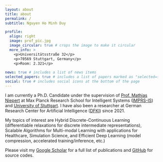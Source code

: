 ```yaml
---
layout: about
title: about
permalink: /
subtitle: Nguyen Ho Minh Duy

profile:
  align: right
  image: prof_pic.jpg
  image_circular: true # crops the image to make it circular
  more_info: >
    <p>Universitätsstraße 32</p>
    <p>70569 Stuttgart, Germany</p>
    <p>Room: 2.321</p>
 
news: true # includes a list of news items
selected_papers: true # includes a list of papers marked as "selected={true}"
social: true # includes social icons at the bottom of the page
---
```

I am currently a Ph.D. Candidate under the supervision of [Prof. Mathias Niepert](https://www.matlog.net/) at Max Planck Research School for Intelligent Systems ([IMPRS-IS](https://imprs.is.mpg.de/)) and [University of Stuttgart](https://www.simtech.uni-stuttgart.de/). I have also been a researcher at German Research Center for Artificial Intelligence ([DFKI](https://www.dfki.de/en/web)) since 2021.

My topics of interest are Hybrid Discrete-Continuous Learning (differentiable relaxations for discrete intermediate representations), Scalable Algorithms for Multi-modal Learning with applications for Healthcare, Simulation Science, and Efficient Deep Learning (model compression, accelerated training/inference, etc.) 

Please visit my [Google Scholar](https://scholar.google.com/citations?user=_NIyeykAAAAJ) for a full list of publications and [GitHub](https://github.com/duyhominhnguyen) for source codes.
